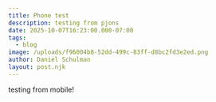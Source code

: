 ```yaml
---
title: Phone test
description: testing from pjons
date: 2025-10-07T16:23:00.000-07:00
tags:
  - blog
image: /uploads/f96004b8-52dd-499c-83ff-d8bc2fd3e2ed.png
author: Daniel Schulman
layout: post.njk
---
```

testing from mobile!
